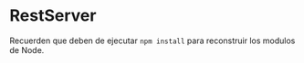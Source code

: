 # RestServer

Recuerden que deben de ejecutar ``` npm install ```  para reconstruir los modulos de Node.